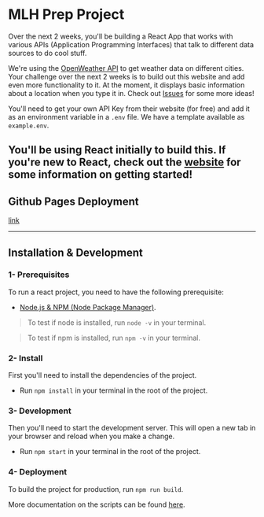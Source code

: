 # MLH Prep Project

Over the next 2 weeks, you'll be building a React App that works with various APIs (Application Programming Interfaces) that talk to different data sources to do cool stuff.

We're using the [OpenWeather API](https://openweathermap.org/current) to get weather data on different cities. Your challenge over the next 2 weeks is to build out this website and add even more functionality to it. At the moment, it displays basic information about a location when you type it in. Check out [Issues](/issues) for some more ideas!

You'll need to get your own API Key from their website (for free) and add it as an environment variable in a `.env` file. We have a template available as `example.env`.

You'll be using React initially to build this. If you're new to React, check out the [website](https://reactjs.org) for some information on getting started!
----
## Github Pages Deployment
[link](https://mlh-fellowship.github.io/prep-project-22.AUG.PREP.2/)

----
## Installation & Development

### 1- Prerequisites
To run a react project, you need to have the following prerequisite:
- [Node.js & NPM (Node Package Manager)](https://nodejs.org/en/download/).

> To test if node is installed, run `node -v` in your terminal.

> To test if npm is installed, run `npm -v` in your terminal.
### 2- Install

First you'll need to install the dependencies of the project.
- Run `npm install` in your terminal in the root of the project.

### 3- Development

Then you'll need to start the development server. This will open a new tab in your browser and reload when you make a change.
- Run `npm start` in your terminal in the root of the project.

### 4- Deployment

To build the project for production, run `npm run build`.

More documentation on the scripts can be found [here](https://create-react-app.dev/docs/available-scripts).
